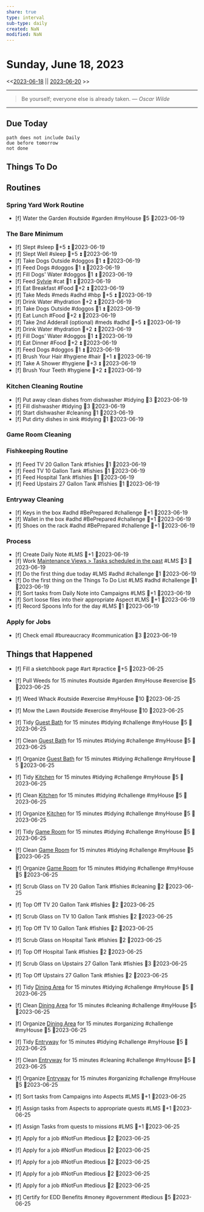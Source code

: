 ```yaml
---
share: true
type: interval
sub-type: daily
created: NaN 
modified: NaN
---
```

# Sunday, June 18, 2023
<<[2023-06-18](2023-06-18.md) || [2023-06-20](2023-06-20.md) >>

---

> Be yourself; everyone else is already taken.
> — <cite>Oscar Wilde</cite>

---
## Due Today
```tasks
path does not include Daily
due before tomorrow
not done
```

## Things To Do





































































## Routines
### Spring Yard Work Routine
- [f] Water the Garden #outside #garden #myHouse 🥄5 📆2023-06-19


### The Bare Minimum
- [f] Slept #sleep 🥄+5 ⏫  📆2023-06-19
- [f] Slept Well #sleep 🥄+5 ⏫  📆2023-06-19
- [f] Take Dogs Outside  #doggos  🥄1 ⏫ 📆2023-06-19
- [f] Feed Dogs #doggos  🥄1 ⏫ 📆2023-06-19
- [f] Fill Dogs' Water #doggos  🥄1 ⏫ 📆2023-06-19
- [f] Feed [Sylvie](./Sylvie.md) #cat 🥄1 ⏫  📆2023-06-19
- [f] Eat Breakfast #Food  🥄+2 ⏫ 📆2023-06-19
- [f] Take Meds  #meds #adhd #hbp 🥄+5 ⏫ 📆2023-06-19
- [f] Drink Water #hydration 🥄+2 ⏫ 📆2023-06-19
- [f] Take Dogs Outside  #doggos 🥄1 ⏫ 📆2023-06-19
- [f] Eat Lunch #Food  🥄+2 ⏫ 📆2023-06-19
- [f] Take 2nd Adderall (optional) #meds #adhd  🥄+5 ⏫ 📆2023-06-19
- [f] Drink Water #hydration   🥄+2 ⏫ 📆2023-06-19
- [f] Fill Dogs' Water #doggos  🥄1 ⏫ 📆2023-06-19
- [f] Eat Dinner #Food  🥄+2 ⏫ 📆2023-06-19
- [f] Feed Dogs #doggos  🥄1 ⏫ 📆2023-06-19
- [f] Brush Your Hair #hygiene #hair 🥄+1 ⏫ 📆2023-06-19
- [f] Take A Shower #hygiene  🥄+3 ⏫ 📆2023-06-19
- [f] Brush Your Teeth #hygiene 🥄+2 ⏫ 📆2023-06-19


### Kitchen Cleaning Routine
- [f] Put away clean dishes from dishwasher #tidying 🥄3 📆2023-06-19
- [f] Fill dishwasher #tidying 🥄3 📆2023-06-19
- [f] Start dishwasher #cleaning 🥄1 📆2023-06-19
- [f] Put dirty dishes in sink #tidying 🥄1 📆2023-06-19


### Game Room Cleaning


### Fishkeeping Routine
- [f] Feed TV 20 Gallon Tank #fishies 🥄1 📆2023-06-19
- [f] Feed TV 10 Gallon Tank #fishies 🥄1 📆2023-06-19
- [f] Feed Hospital Tank #fishies 🥄1 📆2023-06-19
- [f] Feed Upstairs 27 Gallon Tank #fishies 🥄1 📆2023-06-19


### Entryway Cleaning
- [f] Keys in the box #adhd #BePrepared #challenge 🥄+1 📆2023-06-19
- [f] Wallet in the box #adhd #BePrepared #challenge 🥄+1 📆2023-06-19
- [f] Shoes on the rack #adhd #BePrepared #challenge 🥄+1 📆2023-06-19


### Process
- [f] Create Daily Note #LMS 🥄+1   📆2023-06-19
- [f] Work [Maintenance Views > Tasks scheduled in the past](./Maintenance%20Views.md#Tasks%20scheduled%20in%20the%20past) #LMS  🥄3 📆2023-06-19
- [f] Do the first thing due today #LMS #adhd #challenge 🥄1 📆2023-06-19
- [f] Do the first thing on the Things To Do List #LMS #adhd #challenge 🥄1 📆2023-06-19
- [f] Sort tasks from Daily Note into Campaigns #LMS 🥄+1   📆2023-06-19
- [f] Sort loose files into their appropriate Aspect  #LMS 🥄+1   📆2023-06-19
- [f] Record Spoons Info for the day #LMS 🥄1 📆2023-06-19


### Apply for Jobs
- [f] Check email #bureaucracy #communication 🥄3 📆2023-06-19




## Things that Happened



- [f] Fill a sketchbook page #art #practice 🥄+5 📆2023-06-25


- [f] Pull Weeds for 15 minutes #outside #garden #myHouse #exercise 🥄5 📆2023-06-25
- [f] Weed Whack #outside #exercise #myHouse  🥄10 📆2023-06-25
- [f] Mow the Lawn #outside #exercise #myHouse 🥄10 📆2023-06-25


- [f] Tidy [Guest Bath](./Guest%20Bath.md) for 15 minutes #tidying #challenge #myHouse 🥄5 📆2023-06-25
- [f] Clean [Guest Bath](./Guest%20Bath.md) for 15 minutes #tidying #challenge #myHouse 🥄5 📆2023-06-25
- [f] Organize [Guest Bath](./Guest%20Bath.md) for 15 minutes #tidying #challenge #myHouse 🥄5 📆2023-06-25


- [f] Tidy [Kitchen](./Kitchen.md) for 15 minutes #tidying #challenge #myHouse 🥄5 📆2023-06-25
- [f] Clean [Kitchen](./Kitchen.md) for 15 minutes #tidying #challenge #myHouse 🥄5 📆2023-06-25
- [f] Organize [Kitchen](./Kitchen.md) for 15 minutes #tidying #challenge #myHouse 🥄5 📆2023-06-25


- [f] Tidy [Game Room](./Game%20Room.md) for 15 minutes #tidying #challenge #myHouse 🥄5 📆2023-06-25
- [f] Clean [Game Room](./Game%20Room.md) for 15 minutes #tidying #challenge #myHouse 🥄5 📆2023-06-25
- [f] Organize [Game Room](./Game%20Room.md) for 15 minutes #tidying #challenge #myHouse 🥄5 📆2023-06-25


- [f] Scrub Glass on TV 20 Gallon Tank #fishies #cleaning 🥄2 📆2023-06-25
- [f] Top Off TV 20 Gallon Tank #fishies 🥄2 📆2023-06-25
- [f] Scrub Glass on TV 10 Gallon Tank #fishies 🥄2 📆2023-06-25
- [f] Top Off TV 10 Gallon Tank #fishies 🥄2 📆2023-06-25
- [f] Scrub Glass on Hospital Tank #fishies 🥄2 📆2023-06-25
- [f] Top Off Hospital Tank #fishies 🥄2 📆2023-06-25
- [f] Scrub Glass on Upstairs 27 Gallon Tank #fishies 🥄3 📆2023-06-25
- [f] Top Off Upstairs 27 Gallon Tank #fishies 🥄2 📆2023-06-25


- [f] Tidy [Dining Area](./Dining%20Area.md) for 15 minutes #tidying #challenge #myHouse 🥄5 📆2023-06-25
- [f] Clean [Dining Area](./Dining%20Area.md) for 15 minutes #cleaning  #challenge #myHouse 🥄5 📆2023-06-25
- [f] Organize [Dining Area](./Dining%20Area.md) for 15 minutes #organizing  #challenge #myHouse 🥄5 📆2023-06-25


- [f] Tidy [Entryway](./Entryway.md) for 15 minutes #tidying #challenge #myHouse 🥄5 📆2023-06-25
- [f] Clean [Entryway](./Entryway.md) for 15 minutes #cleaning  #challenge #myHouse 🥄5 📆2023-06-25
- [f] Organize [Entryway](./Entryway.md) for 15 minutes #organizing  #challenge #myHouse 🥄5 📆2023-06-25


- [f] Sort tasks from Campaigns into Aspects  #LMS 🥄+1   📆2023-06-25
- [f] Assign tasks from Aspects to appropriate quests  #LMS 🥄+1   📆2023-06-25
- [f] Assign Tasks from quests to missions  #LMS 🥄+1   📆2023-06-25


- [f] Apply for a job #NotFun #tedious   🥄2  📆2023-06-25
- [f] Apply for a job #NotFun #tedious 🥄2  📆2023-06-25
- [f] Apply for a job #NotFun #tedious  🥄2  📆2023-06-25
- [f] Apply for a job #NotFun #tedious  🥄2  📆2023-06-25
- [f] Apply for a job #NotFun #tedious  🥄2  📆2023-06-25
- [f] Certify for EDD Benefits #money #government #tedious 🥄5 📆2023-06-25






